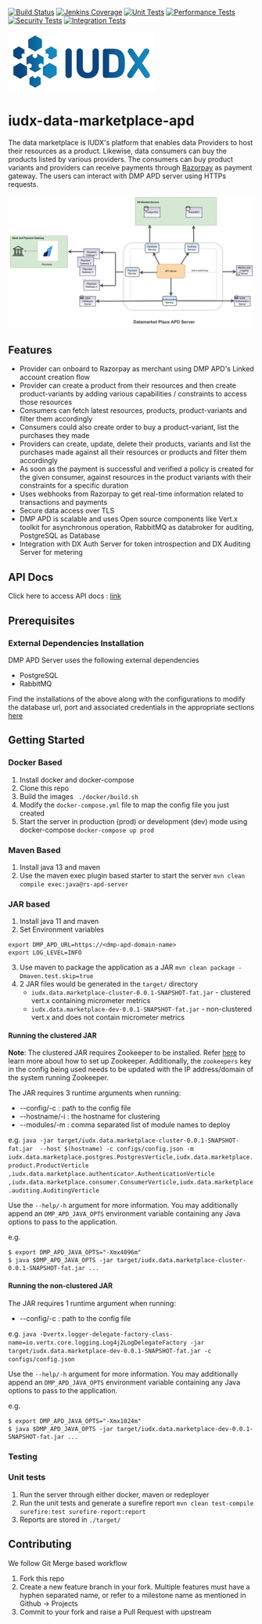 [![Build Status](https://img.shields.io/jenkins/build?jobUrl=https%3A%2F%2Fjenkins.iudx.io%2Fjob%2Fiudx%2520DMP%2520APD%2520(master)%2520pipeline%2F)](https://jenkins.iudx.io/job/iudx%20DMP%20APD%20(master)%20pipeline/lastBuild/)
[![Jenkins Coverage](https://img.shields.io/jenkins/coverage/jacoco?jobUrl=https%3A%2F%2Fjenkins.iudx.io%2Fjob%2Fiudx%2520DMP%2520APD%2520(master)%2520pipeline%2F)](https://jenkins.iudx.io/job/iudx%20DMP%20APD%20(master)%20pipeline/lastBuild/jacoco/)
[![Unit Tests](https://img.shields.io/jenkins/tests?jobUrl=https%3A%2F%2Fjenkins.iudx.io%2Fjob%2Fiudx%2520DMP%2520APD%2520(master)%2520pipeline%2F&label=unit%20tests)](https://jenkins.iudx.io/job/iudx%20DMP%20APD%20(master)%20pipeline/lastBuild/testReport/)
[![Performance Tests](https://img.shields.io/jenkins/build?jobUrl=https%3A%2F%2Fjenkins.iudx.io%2Fjob%2Fiudx%2520DMP%2520APD%2520(master)%2520pipeline%2F&label=performance%20tests)](https://jenkins.iudx.io/job/iudx%20DMP%20APD%20(master)%20pipeline/lastBuild/performance/)
[![Security Tests](https://img.shields.io/jenkins/build?jobUrl=https%3A%2F%2Fjenkins.iudx.io%2Fjob%2Fiudx%2520DMP%2520APD%2520(master)%2520pipeline%2F&label=security%20tests)](https://jenkins.iudx.io/job/iudx%20DMP%20APD%20(master)%20pipeline/lastBuild/zap/)
[![Integration Tests](https://img.shields.io/jenkins/build?jobUrl=https%3A%2F%2Fjenkins.iudx.io%2Fjob%2Fiudx%2520DMP%2520APD%2520(master)%2520pipeline%2F&label=integration%20tests)](https://jenkins.iudx.io/job/iudx%20DMP%20APD%20(master)%20pipeline/lastBuild/Integration_20Test_20Report/)


![IUDX](./docs/iudx.png)
# iudx-data-marketplace-apd
The data marketplace is IUDX's platform that enables data Providers to host their resources as a product. Likewise, data consumers can buy the products listed by various providers.
The consumers can buy product variants and providers can receive payments through [Razorpay](https://razorpay.com/docs/) as payment gateway. 
The users can interact with DMP APD server using HTTPs requests.

<p align="center">
<img src="./docs/img.png">
</p>



## Features
- Provider can onboard to Razorpay as merchant using DMP APD's Linked account creation flow
- Provider can create a product from their resources and then create product-variants by adding various capabilities / constraints to access those resources
- Consumers can fetch latest resources, products, product-variants and filter them accordingly
- Consumers could also create order to buy a product-variant, list the purchases they made
- Providers can create, update, delete their products, variants and list the purchases made against all their resources or products and filter them accordingly
- As soon as the payment is successful and verified a policy is created for the given consumer, against resources in the product variants with their constraints for a specific duration
- Uses webhooks from Razorpay to get real-time information related to transactions and payments
- Secure data access over TLS
- DMP APD is scalable and uses Open source components like Vert.x toolkit for asynchronous operation, RabbitMQ as databroker for auditing, PostgreSQL as Database
- Integration with DX Auth Server for token introspection and DX Auditing Server for metering


## API Docs
Click here to access API docs : [link](https://dmp-apd.iudx.io/)


## Prerequisites
### External Dependencies Installation

DMP APD Server uses the following external dependencies
- PostgreSQL
- RabbitMQ

Find the installations of the above along with the configurations to modify the database url, port and associated credentials in the appropriate sections
[here](SETUP.md)

## Getting Started

### Docker Based
1. Install docker and docker-compose
2. Clone this repo
3. Build the images
   ` ./docker/build.sh`
4. Modify the `docker-compose.yml` file to map the config file you just created
5. Start the server in production (prod) or development (dev) mode using docker-compose
   ` docker-compose up prod `

### Maven Based
1. Install java 13 and maven
2. Use the maven exec plugin based starter to start the server
   `mvn clean compile exec:java@rs-apd-server`

### JAR based
1. Install java 11 and maven
2. Set Environment variables
```
export DMP_APD_URL=https://<dmp-apd-domain-name>
export LOG_LEVEL=INFO
```
3. Use maven to package the application as a JAR
   `mvn clean package -Dmaven.test.skip=true`
4. 2 JAR files would be generated in the `target/` directory
    - `iudx.data.marketplace-cluster-0.0.1-SNAPSHOT-fat.jar` - clustered vert.x containing micrometer metrics
    - `iudx.data.marketplace-dev-0.0.1-SNAPSHOT-fat.jar` - non-clustered vert.x and does not contain micrometer metrics

#### Running the clustered JAR

**Note**: The clustered JAR requires Zookeeper to be installed. Refer [here](https://zookeeper.apache.org/doc/r3.3.3/zookeeperStarted.html) to learn more about how to set up Zookeeper. Additionally, the `zookeepers` key in the config being used needs to be updated with the IP address/domain of the system running Zookeeper.

The JAR requires 3 runtime arguments when running:

* --config/-c : path to the config file
* --hostname/-i : the hostname for clustering
* --modules/-m : comma separated list of module names to deploy

e.g. `java -jar target/iudx.data.marketplace-cluster-0.0.1-SNAPSHOT-fat.jar  --host $(hostname) -c configs/config.json -m iudx.data.marketplace.postgres.PostgresVerticle,iudx.data.marketplace.product.ProductVerticle
,iudx.data.marketplace.authenticator.AuthenticationVerticle ,iudx.data.marketplace.consumer.ConsumerVerticle,iudx.data.marketplace.auditing.AuditingVerticle`

Use the `--help/-h` argument for more information. You may additionally append an `DMP_APD_JAVA_OPTS` environment variable containing any Java options to pass to the application.

e.g.
```
$ export DMP_APD_JAVA_OPTS="-Xmx4096m"
$ java $DMP_APD_JAVA_OPTS -jar target/iudx.data.marketplace-cluster-0.0.1-SNAPSHOT-fat.jar ...
```

#### Running the non-clustered JAR
The JAR requires 1 runtime argument when running:

* --config/-c : path to the config file

e.g. `java -Dvertx.logger-delegate-factory-class-name=io.vertx.core.logging.Log4j2LogDelegateFactory -jar target/iudx.data.marketplace-dev-0.0.1-SNAPSHOT-fat.jar -c configs/config.json`

Use the `--help/-h` argument for more information. You may additionally append an `DMP_APD_JAVA_OPTS` environment variable containing any Java options to pass to the application.

e.g.
```
$ export DMP_APD_JAVA_OPTS="-Xmx1024m"
$ java $DMP_APD_JAVA_OPTS -jar target/iudx.data.marketplace-dev-0.0.1-SNAPSHOT-fat.jar ...
```
### Testing

### Unit tests
1. Run the server through either docker, maven or redeployer
2. Run the unit tests and generate a surefire report
   `mvn clean test-compile surefire:test surefire-report:report`
3. Reports are stored in `./target/`

## Contributing
We follow Git Merge based workflow
1. Fork this repo
2. Create a new feature branch in your fork. Multiple features must have a hyphen separated name, or refer to a milestone name as mentioned in Github -> Projects
3. Commit to your fork and raise a Pull Request with upstream


